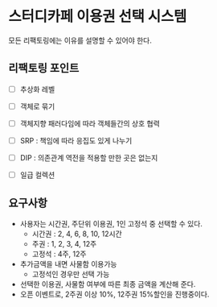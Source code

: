 # 스터디카페 이용권 선택 시스템
모든 리팩토링에는 이유를 설명할 수 있어야 한다.

## 리팩토링 포인트
- [ ] 추상화 레벨
- [ ] 객체로 묶기
- [ ] 객체지향 패러다임에 따라 객체들간의 상호 협력
- [ ] SRP : 책임에 따라 응집도 있게 나누기
- [ ] DIP : 의존관계 역전을 적용할 만한 곳은 없는지
- [ ] 일급 컬렉션


## 요구사항
- 사용자는 시간권, 주단위 이용권, 1인 고정석 중 선택할 수 있다.
  - 시간권 : 2, 4, 6, 8, 10, 12시간
  - 주권 : 1, 2, 3, 4, 12주
  - 고정석 : 4주, 12주
- 추가금액을 내면 사물함 이용가능
  - 고정석인 경우만 선택 가능
- 선택한 이용권, 사물함 여부에 따른 최종 금액을 계산해 준다.
- 오픈 이벤트로, 2주권 이상 10%, 12주권 15%할인을 진행중이다.


